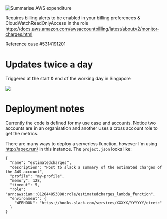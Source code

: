 <img src="https://media.dev.unee-t.com/2018-09-11/estimate.png" alt="Summarise AWS expenditure">

Requires billing alerts to be enabled in your billing preferences & CloudWatchReadOnlyAccess in the role
https://docs.aws.amazon.com/awsaccountbilling/latest/aboutv2/monitor-charges.html

Reference case #5314191201

# Updates twice a day

Triggered at the start & end of the working day in Singapore

<img src=https://s.natalian.org/2018-09-11/1536675100_1534x1406.png>

# Deployment notes

Currently the code is defined for my use case and accounts. Notice two accounts
are in an organisation and another uses a cross account role to get the
metrics.

There are many ways to deploy a serverless function, however I'm using
http://apex.run/ in this instance. The `project.json` looks like:

	{
	  "name": "estimatedcharges",
	  "description": "Post to slack a summary of the estimated charges of the AWS account",
	  "profile": "my-profile",
	  "memory": 128,
	  "timeout": 5,
	  "role": "arn:aws:iam::812644853088:role/estimatedcharges_lambda_function",
	  "environment": {
		"WEBHOOK": "https://hooks.slack.com/services/XXXXX/YYYYYY/etcetc"
	  }
	}
